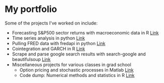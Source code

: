 #  My portfolio

Some of the  projects I've worked on include:
- Forecasting S&P500 sector returns with macroeconomic data in R [Link](https://github.com/Blackkadder/S-P500-sector-returns-forecast-using-macroeconomics)
- Time series analysis in python [Link](https://github.com/Blackkadder/Time-series)
- Pulling FRED data with fredapi in python [Link](https://github.com/Blackkadder/FRED-data-pull)
- Cointegration and GARCH in R [Link](https://github.com/Blackkadder/Cointegration-GARCH-for-class-in-R)
- Scrape and parse google search results with search-google and beautifulsoup [Link](https://github.com/Blackkadder/Google-and-scrape-resulting-websites)
- Miscellaneous projects for various classes in grad school 
  - Option pricing and stochastic processes in Matlab [Link](https://github.com/Blackkadder/Matlab-Stochastic-processes)
  - Code dump: Numerical methods and statistics in R [Link](https://github.com/Blackkadder/Numerical-and-Statistical-methods)
